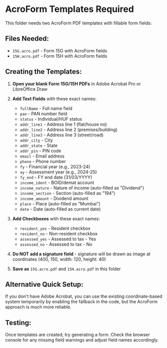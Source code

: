 # AcroForm Templates Required

This folder needs two AcroForm PDF templates with fillable form fields:

## Files Needed:
- `15G.acro.pdf` - Form 15G with AcroForm fields
- `15H.acro.pdf` - Form 15H with AcroForm fields

## Creating the Templates:

1. **Open your blank Form 15G/15H PDFs** in Adobe Acrobat Pro or LibreOffice Draw

2. **Add Text Fields** with these exact names:
   - `fullName` - Full name field
   - `pan` - PAN number field
   - `status` - Individual/HUF status
   - `addr_line1` - Address line 1 (flat/house no)
   - `addr_line2` - Address line 2 (premises/building)
   - `addr_line3` - Address line 3 (street/road)
   - `addr_city` - City
   - `addr_state` - State
   - `addr_pin` - PIN code
   - `email` - Email address
   - `phone` - Phone number
   - `fy` - Financial year (e.g., 2023-24)
   - `ay` - Assessment year (e.g., 2024-25)
   - `fy_end` - FY end date (31/03/YYYY)
   - `income_ident` - BOID/demat account
   - `income_nature` - Nature of income (auto-filled as "Dividend")
   - `income_section` - Section (auto-filled as "194")
   - `income_amount` - Dividend amount
   - `place` - Place (auto-filled as "Mumbai")
   - `date` - Date (auto-filled as current date)

3. **Add Checkboxes** with these exact names:
   - `resident_yes` - Resident checkbox
   - `resident_no` - Non-resident checkbox
   - `assessed_yes` - Assessed to tax - Yes
   - `assessed_no` - Assessed to tax - No

4. **Do NOT add a signature field** - signature will be drawn as image at coordinates (400, 150, width: 120, height: 40)

5. **Save as** `15G.acro.pdf` and `15H.acro.pdf` in this folder

## Alternative Quick Setup:
If you don't have Adobe Acrobat, you can use the existing coordinate-based system temporarily by enabling the fallback in the code, but the AcroForm approach is much more reliable.

## Testing:
Once templates are created, try generating a form. Check the browser console for any missing field warnings and adjust field names accordingly.